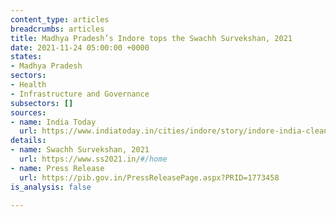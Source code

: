 ```yaml
---
content_type: articles
breadcrumbs: articles
title: Madhya Pradesh’s Indore tops the Swachh Survekshan, 2021
date: 2021-11-24 05:00:00 +0000
states:
- Madhya Pradesh
sectors:
- Health
- Infrastructure and Governance
subsectors: []
sources:
- name: India Today
  url: https://www.indiatoday.in/cities/indore/story/indore-india-cleanest-city-fifth-time-row-surat-1878878-2021-11-20
details:
- name: Swachh Survekshan, 2021
  url: https://www.ss2021.in/#/home
- name: Press Release
  url: https://pib.gov.in/PressReleasePage.aspx?PRID=1773458
is_analysis: false

---
```

